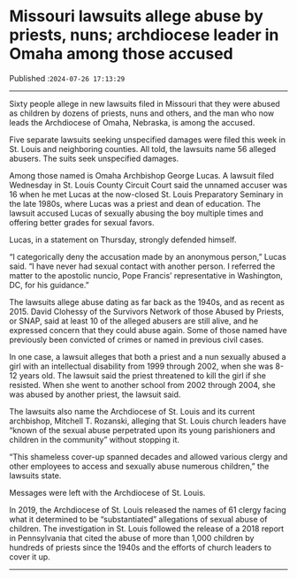 # Missouri lawsuits allege abuse by priests, nuns; archdiocese leader in Omaha among those accused

Published :`2024-07-26 17:13:29`

---

Sixty people allege in new lawsuits filed in Missouri that they were abused as children by dozens of priests, nuns and others, and the man who now leads the Archdiocese of Omaha, Nebraska, is among the accused.

Five separate lawsuits seeking unspecified damages were filed this week in St. Louis and neighboring counties. All told, the lawsuits name 56 alleged abusers. The suits seek unspecified damages.

Among those named is Omaha Archbishop George Lucas. A lawsuit filed Wednesday in St. Louis County Circuit Court said the unnamed accuser was 16 when he met Lucas at the now-closed St. Louis Preparatory Seminary in the late 1980s, where Lucas was a priest and dean of education. The lawsuit accused Lucas of sexually abusing the boy multiple times and offering better grades for sexual favors.

Lucas, in a statement on Thursday, strongly defended himself.

“I categorically deny the accusation made by an anonymous person,” Lucas said. “I have never had sexual contact with another person. I referred the matter to the apostolic nuncio, Pope Francis’ representative in Washington, DC, for his guidance.”

The lawsuits allege abuse dating as far back as the 1940s, and as recent as 2015. David Clohessy of the Survivors Network of those Abused by Priests, or SNAP, said at least 10 of the alleged abusers are still alive, and he expressed concern that they could abuse again. Some of those named have previously been convicted of crimes or named in previous civil cases.

In one case, a lawsuit alleges that both a priest and a nun sexually abused a girl with an intellectual disability from 1999 through 2002, when she was 8-12 years old. The lawsuit said the priest threatened to kill the girl if she resisted. When she went to another school from 2002 through 2004, she was abused by another priest, the lawsuit said.

The lawsuits also name the Archdiocese of St. Louis and its current archbishop, Mitchell T. Rozanski, alleging that St. Louis church leaders have “known of the sexual abuse perpetrated upon its young parishioners and children in the community” without stopping it.

“This shameless cover-up spanned decades and allowed various clergy and other employees to access and sexually abuse numerous children,” the lawsuits state.

Messages were left with the Archdiocese of St. Louis.

In 2019, the Archdiocese of St. Louis released the names of 61 clergy facing what it determined to be “substantiated” allegations of sexual abuse of children. The investigation in St. Louis followed the release of a 2018 report in Pennsylvania that cited the abuse of more than 1,000 children by hundreds of priests since the 1940s and the efforts of church leaders to cover it up.

---

